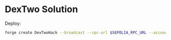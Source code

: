 # DexTwo Solution

Deploy:

```bash
forge create DexTwoHack --broadcast --rpc-url $SEPOLIA_RPC_URL --account sepoliaKey --constructor-args <instanceAddress>
```
